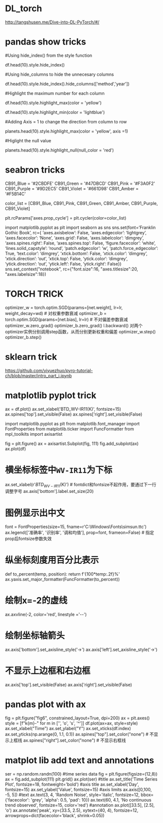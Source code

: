 # DL_torch
 
http://tangshusen.me/Dive-into-DL-PyTorch/#/

# pandas show tricks

#Using hide_index() from the style function

df.head(10).style.hide_index()

#Using hide_columns to hide the unnecesary columns

df.head(10).style.hide_index().hide_columns(['method','year'])

#Highlight the maximum number for each column

df.head(10).style.highlight_max(color = 'yellow')

df.head(10).style.highlight_min(color = 'lightblue')

#Adding Axis = 1 to change the direction from column to row

planets.head(10).style.highlight_max(color = 'yellow', axis =1)

#Higlight the null value

planets.head(10).style.highlight_null(null_color = 'red')

# seabron tricks

CB91_Blue = '#2CBDFE'
CB91_Green = '#47DBCD'
CB91_Pink = '#F3A0F2'
CB91_Purple = '#9D2EC5'
CB91_Violet = '#661D98'
CB91_Amber = '#F5B14C'

color_list = [CB91_Blue, CB91_Pink, CB91_Green, CB91_Amber, CB91_Purple, CB91_Violet]

plt.rcParams['axes.prop_cycle'] = plt.cycler(color=color_list)

import matplotlib.pyplot as plt
import seaborn as sns
sns.set(font=’Franklin Gothic Book’,
        rc={
 ‘axes.axisbelow’: False,
 ‘axes.edgecolor’: ‘lightgrey’,
 ‘axes.facecolor’: ‘None’,
 ‘axes.grid’: False,
 ‘axes.labelcolor’: ‘dimgrey’,
 ‘axes.spines.right’: False,
 ‘axes.spines.top’: False,
 ‘figure.facecolor’: ‘white’,
 ‘lines.solid_capstyle’: ‘round’,
 ‘patch.edgecolor’: ‘w’,
 ‘patch.force_edgecolor’: True,
 ‘text.color’: ‘dimgrey’,
 ‘xtick.bottom’: False,
 ‘xtick.color’: ‘dimgrey’,
 ‘xtick.direction’: ‘out’,
 ‘xtick.top’: False,
 ‘ytick.color’: ‘dimgrey’,
 ‘ytick.direction’: ‘out’,
 ‘ytick.left’: False,
 ‘ytick.right’: False})
sns.set_context("notebook", rc={"font.size":16,
                                "axes.titlesize":20,
                                "axes.labelsize":18})
                                
# TORCH TRICK
optimizer_w = torch.optim.SGD(params=[net.weight], lr=lr, weight_decay=wd) # 对权重参数衰减
optimizer_b = torch.optim.SGD(params=[net.bias], lr=lr)  # 不对偏差参数衰减
optimizer_w.zero_grad()
optimizer_b.zero_grad()
l.backward()
对两个optimizer实例分别调用step函数，从而分别更新权重和偏差
optimizer_w.step()
optimizer_b.step()
                                
                                
# sklearn trick

https://github.com/yiyuezhuo/pyro-tutorial-ch/blob/master/intro_part_i.ipynb


# matplotlib pyplot trick

ax = df.plot()
ax.set_xlabel('BTD_WV-IR11(K)', fontsize=15)
ax.spines['top'].set_visible(False)
ax.spines['right'].set_visible(False)


import matplotlib.pyplot as plt
from matplotlib.font_manager import FontProperties
from matplotlib.ticker import FuncFormatter
from mpl_toolkits import axisartist

fig = plt.figure()
ax = axisartist.Subplot(fig, 111)
fig.add_subplot(ax)
ax.plot(df)
# 横坐标标签中`WV-IR11`为下标
ax.set_xlabel(r'$BTD_{WV-IR11}$(K)')  # fontdict和fontsize不起作用，要通过下一行调整字号
ax.axis['bottom'].label.set_size(20)
# 图例显示出中文
font = FontProperties(size=15, fname=r'C:\Windows\Fonts\simsun.ttc')
ax.legend(['准确率', '识别率', '调和均值'], prop=font, frameon=False)  # 指定prop后fontsize参数失效
# 纵坐标刻度用百分比表示
def to_percent(temp, position):
    return f'{100*temp:.2f}%'
ax.yaxis.set_major_formatter(FuncFormatter(to_percent))
# 绘制x=-2的虚线
ax.axvline(-2, color='red', linestyle ='--')
# 绘制坐标轴箭头
ax.axis['bottom'].set_axisline_style('->')
ax.axis['left'].set_axisline_style('->')
# 不显示上边框和右边框
ax.axis['top'].set_visible(False)
ax.axis['right'].set_visible(False)

# pandas plot with ax
fig = plt.figure("fig6", constrained_layout=True, dpi=200)
ax = plt.axes()
style = [f"k{m}-" for m in ['', 'o', 's', '^']]
df.plot(ax=ax, style=style)
ax.set_xlabel("Time")
ax.set_ylabel("Y")
ax.set_xticks(df.index)
ax.set_yticks(np.arange(0, 1.1, 0.1))
ax.spines["top"].set_color("none")  # 不显示上框线
ax.spines["right"].set_color("none")  # 不显示右框线

# matplot lib add text and annotations
ser = np.random.randn(100) #time series data
fig = plt.figure(figsize=(12,8)) 
ax = fig.add_subplot(111)
plt.grid()
ax.plot(ser)
#title
ax.set_title('Time Series Plot', fontsize=18, fontweight='bold')
#axis title
ax.set_xlabel('Day', fontsize=15)
ax.set_ylabel('Value', fontsize=15)
#axis limits
ax.axis([0,100, -5, 5])
#text
ax.text(3, 4, 'Random Noise', style='italic', fontsize=12,
        bbox={'facecolor': 'grey', 'alpha': 0.5, 'pad': 10})
ax.text(60, 4.1, 'No continuous trend observed', fontsize=15,  color='red')
#annotation
ax.plot([33.5], [2.5], 'o')
ax.annotate('peak', xy=(33.5, 2.5), xytext=(40, 4), fontsize=12,
            arrowprops=dict(facecolor='black', shrink=0.05))

